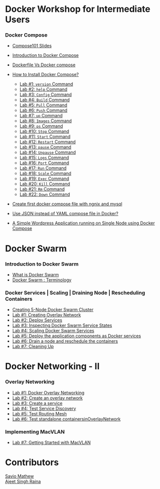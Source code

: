 # Docker Workshop for Intermediate Users



### Docker Compose

- [Compose101 Slides](https://www.slideshare.net/ajeetraina/introduction-to-docker-compose-docker-intermediate-workshop)
- [Introduction to Docker Compose](http://dockerlabs.collabnix.com/intermediate/docker-compose/)
- [Dockerfile Vs Docker compose ](http://dockerlabs.collabnix.com/intermediate/workshop/DockerCompose/Difference_between_dockerfile_and_docker_compose.html)
- [How to Install Docker Compose? ](http://dockerlabs.collabnix.com/intermediate/workshop/DockerCompose/How_to_Install_Docker_Compose.html)

     - [Lab #1: `version` Command](http://dockerlabs.collabnix.com/intermediate/workshop/DockerCompose/version_Command.html)<br>
     - [Lab #2: `help` Command](http://dockerlabs.collabnix.com/intermediate/workshop/DockerCompose/help_command.html)<br>
     - [Lab #3: `Config` Command](http://dockerlabs.collabnix.com/intermediate/workshop/DockerCompose/config_command.html)<br>
     - [Lab #4: `Build` Command](http://dockerlabs.collabnix.com/intermediate/workshop/DockerCompose/Lab_%231_Build_Command.html)<br>
     - [Lab #5: `Pull` Command](http://dockerlabs.collabnix.com/intermediate/workshop/DockerCompose/pull_command.html)<br>
     - [Lab #6: `Push` Command](http://dockerlabs.collabnix.com/intermediate/workshop/DockerCompose/push_command.html)<br>
     - [Lab #7: `up` Command](http://dockerlabs.collabnix.com/intermediate/workshop/DockerCompose/up_command.html)<br>
     - [Lab #8: `Images` Command](http://dockerlabs.collabnix.com/intermediate/workshop/DockerCompose/images_command.html)<br>
     - [Lab #9: `ps` Command](http://dockerlabs.collabnix.com/intermediate/workshop/DockerCompose/ps_command.html)<br>
     - [Lab #10: `Stop` Command](http://dockerlabs.collabnix.com/intermediate/workshop/DockerCompose/stop_command.html)<br>
     - [Lab #11: `Start` Command](http://dockerlabs.collabnix.com/intermediate/workshop/DockerCompose/start_command.html)<br>
     - [Lab #12: `Restart` Command](http://dockerlabs.collabnix.com/intermediate/workshop/DockerCompose/restart_command.html)<br>
     - [Lab #13: `pause` Command](http://dockerlabs.collabnix.com/intermediate/workshop/DockerCompose/pause_command.html)<br>
     - [Lab #14: `Unpause` Command](http://dockerlabs.collabnix.com/intermediate/workshop/DockerCompose/unpause_command.html)<br>
     - [Lab #15: `Logs` Command](http://dockerlabs.collabnix.com/intermediate/workshop/DockerCompose/logs_command.html)<br>
     - [Lab #16: `Port` Command](http://dockerlabs.collabnix.com/intermediate/workshop/DockerCompose/port_command.html)<br>
     - [Lab #17: `Run` Command](http://dockerlabs.collabnix.com/intermediate/workshop/DockerCompose/run_command.html)<br>
     - [Lab #18: `Scale` Command](http://dockerlabs.collabnix.com/intermediate/workshop/DockerCompose/scale_command.html)<br>
     - [Lab #19: `Exec` Command](http://dockerlabs.collabnix.com/intermediate/workshop/DockerCompose/Lab_%234:Exec_Command.html)<br>
     - [Lab #20: `Kill` Command](http://dockerlabs.collabnix.com/intermediate/workshop/DockerCompose/Lab_%237:Kill_Command.html)<br>
     - [Lab #21: `Rm` Command](http://dockerlabs.collabnix.com/intermediate/workshop/DockerCompose/rm_command.html)<br>
     - [Lab #22: `Down` Command](http://dockerlabs.collabnix.com/intermediate/workshop/DockerCompose/down_command.html)<br>
- [Create first docker compose file with ngnix and mysql](http://dockerlabs.collabnix.com/intermediate/workshop/DockerCompose/Create_first_docker-compose_file_with_ngnix_and_mysql.html)<br>
- [Use JSON instead of YAML compose file in Docker?](http://dockerlabs.collabnix.com/intermediate/workshop/DockerCompose/Lab_%2324_Use_JSON_instead_of_YAML_compose_file_in_Docker.html)<br>
- [A Simple Wordpress Application running on Single Node using Docker Compose](https://github.com/collabnix/dockerlabs/blob/master/intermediate/workshop/DockerCompose/single-node-wordpress.md)


# Docker Swarm

### Introduction to Docker Swarm

- [What is Docker Swarm](http://dockerlabs.collabnix.com/intermediate/workshop/what-is-docker-swarm.html)<br>
- [Docker Swarm : Terminology](http://dockerlabs.collabnix.com/intermediate/workshop/Docker-Swarm-Terminology.html)

### Docker Services | Scaling | Draining Node | Rescheduling Containers

- [Creating 5-Node Docker Swarm Cluster](http://dockerlabs.collabnix.com/intermediate/workshop/getting-started-with-swarm.html)<br>
- [Lab #1: Creating Overlay Network](http://dockerlabs.collabnix.com/intermediate/workshop/lab1-docker-network-overlay.html)<br>
- [Lab #2: Deploy Services ](http://dockerlabs.collabnix.com/intermediate/workshop/lab2-deploy-services.html)<br>
- [Lab #3: Inspecting Docker Swarm Service States](http://dockerlabs.collabnix.com/intermediate/workshop/lab3-inspect-services.html)<br>
- [Lab #4: Scaling Docker Swarm Services](http://dockerlabs.collabnix.com/intermediate/workshop/lab4-scaling-services.html)<br>
- [Lab #5: Deploy the application components as Docker services ](http://dockerlabs.collabnix.com/intermediate/workshop/lab5-deploy-app-component-as-docker-services.html)<br>
- [Lab #6: Drain a node and reschedule the containers](http://dockerlabs.collabnix.com/intermediate/workshop/lab6-drain-a-node-reschedule.html)<br>
- [Lab #7: Cleaning Up ](http://dockerlabs.collabnix.com/intermediate/workshop/lab7-cleaning-up.html)<br>

# Docker Networking - II

### Overlay Networking

   - [Lab #1: Docker Overlay Networking](http://dockerlabs.collabnix.com/intermediate/workshop/networking/Lab%231:Docker_Overlay_Networking.html)<br>
   - [Lab #2: Create an overlay network](http://dockerlabs.collabnix.com/intermediate/workshop/networking/Lab_%232:Create_an_overlay_network.html)<br>
   - [Lab #3: Create a service](http://dockerlabs.collabnix.com/intermediate/workshop/networking/Lab_%233:Create_a_service.html)<br>
   - [Lab #4: Test Service Discovery](http://dockerlabs.collabnix.com/intermediate/workshop/networking/Lab%20%235:Test_Service_Discovery.html)
   - [Lab #5: Test Routing Mesh](http://dockerlabs.collabnix.com/intermediate/workshop/networking/Lab%236:Test_Routing_Mesh.html)<br>
   - [Lab #6: Test standalone containersinOverlayNetwork](http://dockerlabs.collabnix.com/intermediate/workshop/networking/Lab%20%238:%20Test_standalone_containers_in_OverlayNetwork.html)

### Implementing MacVLAN

- [Lab #7: Getting Started with MacVLAN](http://dockerlabs.collabnix.com/intermediate/workshop/networking/lab7-macvlan.html)<br>


# Contributors

[Savio Mathew](https://www.linkedin.com/in/saviovettoor)<br>
[Ajeet Singh Raina](https://github.com/ajeetraina)
 
